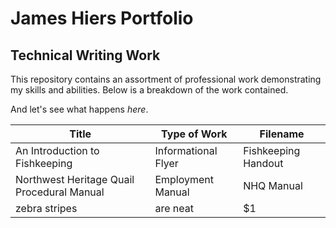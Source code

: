 # **James Hiers Portfolio**
## Technical Writing Work

This repository contains an assortment of professional work demonstrating my skills and abilities. Below is a breakdown of the work contained.

And let's see what happens *here*.


| Title         | Type of Work          | Filename  |
| ------------- | --------------------- | ---------|
| An Introduction to Fishkeeping      | Informational Flyer        |     Fishkeeping Handout |
| Northwest Heritage Quail Procedural Manual      | Employment Manual              |       NHQ Manual |
| zebra stripes | are neat              |        $1 |
